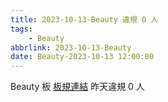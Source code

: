 ```yaml
---
title: 2023-10-13-Beauty 違規 0 人
tags:
    - Beauty
abbrlink: 2023-10-13-Beauty
date: Beauty-2023-10-13 12:00:00
---
```

Beauty 板 [板規連結](https://www.ptt.cc/bbs/Beauty/M.1630069980.A.84B.html)
昨天違規 0 人
